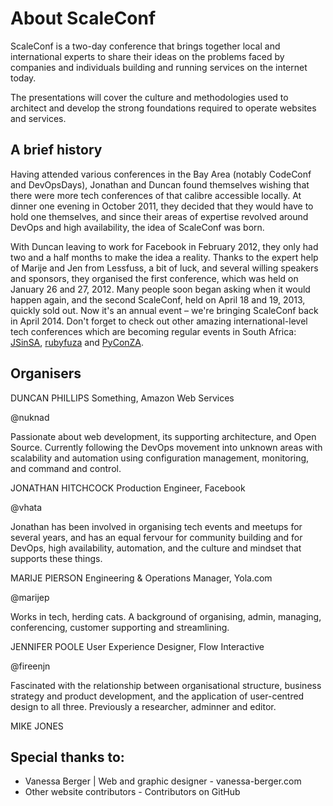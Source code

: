 # About ScaleConf

ScaleConf is a two-day conference that brings together local and international experts to share their ideas on the problems faced by companies and individuals building and running services on the internet today.

The presentations will cover the culture and methodologies used to architect and develop the strong foundations required to operate websites and services.

## A brief history
Having attended various conferences in the Bay Area (notably CodeConf and DevOpsDays), Jonathan and Duncan found themselves wishing that there were more tech conferences of that calibre accessible locally. At dinner one evening in October 2011, they decided that they would have to hold one themselves, and since their areas of expertise revolved around DevOps and high availability, the idea of ScaleConf was born.

With Duncan leaving to work for Facebook in February 2012, they only had two and a half months to make the idea a reality. Thanks to the expert help of Marije and Jen from Lessfuss, a bit of luck, and several willing speakers and sponsors, they organised the first conference, which was held on January 26 and 27, 2012. Many people soon began asking when it would happen again, and the second ScaleConf, held on April 18 and 19, 2013, quickly sold out. Now it's an annual event – we're bringing ScaleConf back in April 2014. Don't forget to check out other amazing international-level tech conferences which are becoming regular events in South Africa: [JSinSA](http://www.jsinsa.com/), [rubyfuza](http://rubyfuza.org/) and [PyConZA](http://za.pycon.org/).

## Organisers
 
DUNCAN PHILLIPS
Something, Amazon Web Services

@nuknad

Passionate about web development, its supporting architecture, and Open Source. Currently following the DevOps movement into unknown areas with scalability and automation using configuration management, monitoring, and command and control.

 
JONATHAN HITCHCOCK
Production Engineer, Facebook

@vhata

Jonathan has been involved in organising tech events and meetups for several years, and has an equal fervour for community building and for DevOps, high availability, automation, and the culture and mindset that supports these things.


MARIJE PIERSON
Engineering & Operations Manager, Yola.com

@marijep

Works in tech, herding cats. A background of organising, admin, managing, conferencing, customer supporting and streamlining.


JENNIFER POOLE
User Experience Designer, Flow Interactive

@fireenjn

Fascinated with the relationship between organisational structure, business strategy and product development, and the application of user-centred design to all three. Previously a researcher, adminner and editor.

MIKE JONES


## Special thanks to:

* Vanessa Berger | Web and graphic designer - vanessa-berger.com
* Other website contributors - Contributors on GitHub
